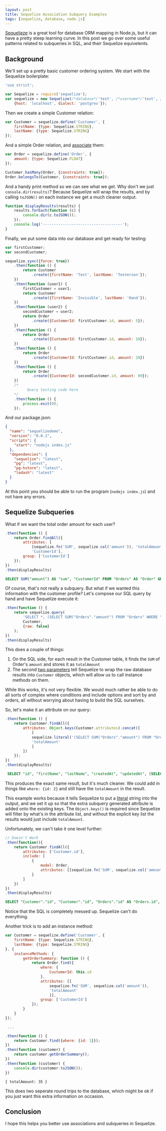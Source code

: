 ```yaml
---
layout: post
title: Sequelize Association Subquery Examples
tags: [sequelize, database, node.js]
---
```


[Sequelieze](http://sequelizejs.com/) is a great tool for database ORM mapping in Node.js, but it can have a pretty steep learning curve. In this post we go over some useful patterns related to subqueries in SQL, and their Sequelize equivelents.

<!--endexcerpt-->

## Background

We'll set up a pretty basic customer ordering system. We start with the Sequelize boilerplate:


``` js
'use strict';

var Sequelize = require('sequelize');
var sequelize = new Sequelize(/*database*/'test', /*username*/'test', /*password*/'test',
    {host: 'localhost', dialect: 'postgres'});
```

Then we create a simple Customer relation:

``` js
var Customer = sequelize.define('Customer', {
    firstName: {type: Sequelize.STRING},
    lastName: {type: Sequelize.STRING}
});
```

And a simple Order relation, and [associate](http://sequelize.readthedocs.org/en/latest/docs/associations/) them:

``` js
var Order = sequelize.define('Order', {
    amount: {type: Sequelize.FLOAT}
});

Customer.hasMany(Order, {constraints: true});
Order.belongsTo(Customer, {constraints: true});
```

And a handy print method so we can see what we get. Why don't we just `console.dir(results)`? Because Sequelize will wrap the results, and by calling `toJSON()` on each instance we get a much cleaner output.

``` js
function displayResults(results) {
    results.forEach(function (c) {
        console.dir(c.toJSON());
    });
    console.log('------------------------------------');
}
```

Finally, we put some data into our database and get ready for testing:

``` js
var firstCustomer;
var secondCustomer;

sequelize.sync({force: true})
    .then(function () {
        return Customer
            .create({firstName: 'Test', lastName: 'Testerson'});
    })
    .then(function (user1) {
        firstCustomer = user1;
        return Customer
            .create({firstName: 'Invisible', lastName: 'Hand'});
    })
    .then(function (user2) {
        secondCustomer = user2;
        return Order
            .create({CustomerId: firstCustomer.id, amount: 5});
    })
    .then(function () {
        return Order
            .create({CustomerId: firstCustomer.id, amount: 10});
    })
    .then(function () {
        return Order
            .create({CustomerId: firstCustomer.id, amount: 20})
    })
    .then(function () {
        return Order
            .create({CustomerId: secondCustomer.id, amount: 99});
    })
    /*
          Query testing code here
    */
    .then(function () {
        process.exit(0);
    });
```

And our package.json:

``` json
{
  "name": "sequelizedemo",
  "version": "0.0.1",
  "scripts": {
    "start": "nodejs index.js"
  },
  "dependencies": {
    "sequelize": "latest",
    "pg": "latest",
    "pg-hstore": "latest",
    "lodash": "latest"
  }
}
```

At this point you should be able to run the program (`nodejs index.js`) and not have any errors.

## Sequelize Subqueries

What if we want the total order amount for each user?

``` js
.then(function () {
    return Order.findAll({
        attributes: [
            [sequelize.fn('SUM', sequelize.col('amount')), 'totalAmount'],
            'CustomerId'],
        group: ['CustomerId']
    });
})
.then(displayResults)
```
``` sql
SELECT SUM("amount") AS "sum", "CustomerId" FROM "Orders" AS "Order" GROUP BY "CustomerId";
```

Of course, that's not really a subquery. But what if we wanted this information with the customer profile? Let's compose our SQL query by hand and have Sequelize execute it:

``` js
.then(function () {
    return sequelize.query(
        'SELECT *, (SELECT SUM("Orders"."amount") FROM "Orders" WHERE "Orders"."CustomerId" = "Customer"."id") AS "totalAmount" FROM "Customers" AS "Customer";',
        Customer,
        {raw: false}
    );
})
.then(displayResults)
```

This does a couple of things:

1. On the SQL side, for each result in the Customer table, it finds the `SUM` of Order's `amount` and stores it as `totalAmount`
2. The second [two parameters](http://sequelize.readthedocs.org/en/latest/api/sequelize/#querysql-callee-options-replacements-promise) tell Sequelize to wrap the raw database results into `Customer` objects, which will allow us to call instance methods on them.

While this works, it's not very flexible. We would much rather be able to do all sorts of complex where conditions and include options and sort by and orders, all without worrying about having to build the SQL ourselves.

So, let's make it an attribute on our query:

``` js
.then(function () {
    return Customer.findAll({
        attributes: Object.keys(Customer.attributes).concat([
            [
            sequelize.literal('(SELECT SUM("Orders"."amount") FROM "Orders" WHERE "Orders"."CustomerId" = "Customer"."id")'),
            'totalAmount'
            ]
        ])
    });
})
.then(displayResults)
```
``` sql
 SELECT "id", "firstName", "lastName", "createdAt", "updatedAt", (SELECT SUM("Orders"."amount") FROM "Orders" WHERE "Orders"."CustomerId" = "Customer"."id") AS "totalAmount" FROM "Customers" AS "Customer";
```

This produces the exact same result, but it's much cleaner. We could add in things like `where: {id: 2}` and still have the `totalAmount` in the result.

This example works because it tells Sequelize to put a [literal](http://sequelize.readthedocs.org/en/latest/api/sequelize/#literalval-sequelizeliteral) string into the output, and we set it up so that the extra subquery generated attribute is added onto the existing keys. The `Object.keys()` is required since Sequelize will filter by what's in the attribute list, and without the explicit key list the results would just include `totalAmount`.

Unfortunately, we can't take it one level further:

``` js
// Doesn't Work
.then(function(){
    return Customer.findAll({
        attributes: ['Customer.id'],
        include: [
            {
                model: Order,
                attributes: [[sequelize.fn('SUM', sequelize.col('amount')), 'totalAmount']]
            }
        ]
    })
})
.then(displayResults)
```
``` sql
SELECT "Customer"."id", "Customer"."id", "Orders"."id" AS "Orders.id", COUNT("amount") AS "Orders.cnt" FROM "Customers" AS "Customer" LEFT OUTER JOIN "Orders" AS "Orders" ON "Customer"."id" = "Orders"."CustomerId";
```

Notice that the SQL is completely messed up. Sequelize can't do everything.

Another trick is to add an instance method:

``` js
var Customer = sequelize.define('Customer', {
    firstName: {type: Sequelize.STRING},
    lastName: {type: Sequelize.STRING}
}, {
    instanceMethods: {
        getOrderSummary: function () {
            return Order.find({
                where: {
                    CustomerId: this.id
                },
                attributes: [[
                    sequelize.fn('SUM', sequelize.col('amount')),
                    'totalAmount'
                    ]],
                group: ['CustomerId']
            });
        }
    }
});

 ...

.then(function () {
    return Customer.find({where: {id: 1}});
})
.then(function (customer) {
    return customer.getOrderSummary();
})
.then(function (customer) {
    console.dir(customer.toJSON());
})
```
```
{ totalAmount: 35 }
```

This does two seperate round trips to the database, which might be ok if you just want this extra information on occasion.

## Conclusion

I hope this helps you better use associations and subqueries in Sequelize.

